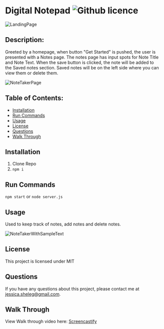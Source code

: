 # Digital Notepad ![Github licence](http://img.shields.io/badge/license-MIT-blue.svg)


![LandingPage]()

## Description: 
Greeted by a homepage, when button "Get Started" is pushed, the user is presented with a Notes page. The notes page has input spots for Note Title and Note Text. When the save button is clicked, the note will be added to the Saved notes section. Saved notes will be on the left side where you can view them or delete them.

![NoteTakerPage]()

## Table of Contents:
* [Installation](#installation)
* [Run Commands](#run-commands)
* [Usage](#usage)
* [License](#license)
* [Questions](#questions)
* [Walk Through](#walk-through)

## Installation
1. Clone Repo
2. `npm i`

## Run Commands
`npm start` or `node server.js`

## Usage
Used to keep track of notes, add notes and delete notes.

![NoteTakerWithSampleText]()

## License
This project is licensed under MIT

## Questions
If you have any questions about this project, please contact me at jessica.sheleg@gmail.com. 

## Walk Through
View Walk through video here: [Screencastify]()






